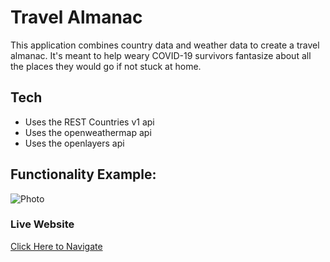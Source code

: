 # Travel Almanac
This application combines country data and weather data to create a travel almanac. It's meant to help
weary COVID-19 survivors fantasize about all the places they would go if not stuck at home.

## Tech
* Uses the REST Countries v1 api
* Uses the openweathermap api
* Uses the openlayers api

## Functionality Example:
![Photo](./assets/images/functionality.gif)

### Live Website
[Click Here to Navigate](https://jtwob.github.io/Travel_Almanac/)

